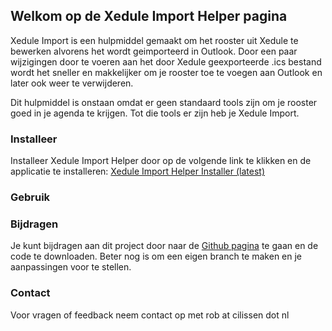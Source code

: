 ## Welkom op de Xedule Import Helper pagina 

Xedule Import is een hulpmiddel gemaakt om het rooster uit Xedule te bewerken alvorens het wordt geimporteerd in Outlook. Door een paar wijzigingen door te voeren aan het door Xedule geexporteerde .ics bestand wordt het sneller en makkelijker om je rooster toe te voegen aan Outlook en later ook weer te verwijderen. 

Dit hulpmiddel is onstaan omdat er geen standaard tools zijn om je rooster goed in je agenda te krijgen. Tot die tools er zijn heb je Xedule Import.

### Installeer
Installeer Xedule Import Helper door op de volgende link te klikken en de applicatie te installeren: [Xedule Import Helper Installer (latest)](https://legedoos.github.io/XeduleImport/Installer/Publish.html)

### Gebruik
<wip>
  
### Bijdragen
Je kunt bijdragen aan dit project door naar de [Github pagina](https://github.com/LegeDoos/XeduleImport) te gaan en de code te downloaden. Beter nog is om een eigen branch te maken en je aanpassingen voor te stellen.

### Contact
Voor vragen of feedback neem contact op met rob at cilissen dot nl 
